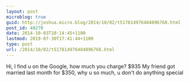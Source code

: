 ```yaml
---
layout: post
microblog: true
guid: http://joshua.micro.blog/2014/10/02/t517814976484896768.html
post_id: 40270
date: 2014-10-03T10:14:45+1100
lastmod: 2019-07-30T17:41:44+1100
type: post
url: /2014/10/02/t517814976484896768.html
---
```

Hi, I find u on the Google, how much you charge?
$935
My friend got married last month for $350, why u so much, u don't do anything special
